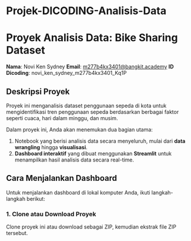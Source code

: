 # Projek-DICODING-Analisis-Data
# Proyek Analisis Data: Bike Sharing Dataset

**Nama**: Novi Ken Sydney
**Email**: m277b4kx3401@bangkit.academy 
**ID Dicoding**: novi_ken_sydney_m277b4kx3401_Kq1P

## Deskripsi Proyek
Proyek ini menganalisis dataset penggunaan sepeda di kota untuk mengidentifikasi tren penggunaan sepeda berdasarkan berbagai faktor seperti cuaca, hari dalam minggu, dan musim.

Dalam proyek ini, Anda akan menemukan dua bagian utama:
1. Notebook yang berisi analisis data secara menyeluruh, mulai dari **data wrangling** hingga **visualisasi**.
2. **Dashboard interaktif** yang dibuat menggunakan **Streamlit** untuk menampilkan hasil analisis data secara real-time.

## Cara Menjalankan Dashboard
Untuk menjalankan dashboard di lokal komputer Anda, ikuti langkah-langkah berikut:

### 1. Clone atau Download Proyek
Clone proyek ini atau download sebagai ZIP, kemudian ekstrak file ZIP tersebut.


